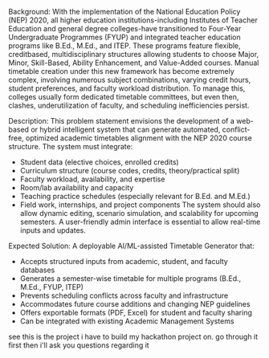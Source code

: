 
Background:
With the implementation of the National Education Policy (NEP) 2020, all higher education institutions-including Institutes of Teacher Education and general degree colleges-have transitioned to Four-Year Undergraduate Programmes (FYUP) and integrated teacher education programs like B.Ed., M.Ed., and ITEP. These programs feature flexible, creditbased, multidisciplinary structures allowing students to choose Major, Minor, Skill-Based, Ability Enhancement, and Value-Added courses. Manual timetable creation under this new framework has become extremely complex, involving numerous subject combinations, varying credit hours, student preferences, and faculty workload distribution. To manage this, colleges usually form dedicated timetable committees, but even then, clashes, underutilization of faculty, and scheduling inefficiencies persist.

Description:
This problem statement envisions the development of a web-based or hybrid intelligent system that can generate automated, conflict-free, optimized academic timetables alignment with the NEP 2020 course structure. The system must integrate:
- Student data (elective choices, enrolled credits)
- Curriculum structure (course codes, credits, theory/practical split)
- Faculty workload, availability, and expertise
- Room/lab availability and capacity
- Teaching practice schedules (especially relevant for B.Ed. and M.Ed.)
- Field work, internships, and project components
The system should also allow dynamic editing, scenario simulation, and scalability for upcoming semesters. A user-friendly admin interface is essential to allow real-time inputs and updates.

Expected Solution:
A deployable AI/ML-assisted Timetable Generator that:
- Accepts structured inputs from academic, student, and faculty databases
- Generates a semester-wise timetable for multiple programs (B.Ed., M.Ed., FYUP, ITEP)
- Prevents scheduling conflicts across faculty and infrastructure
- Accommodates future course additions and changing NEP guidelines
- Offers exportable formats (PDF, Excel) for student and faculty sharing
- Can be integrated with existing Academic Management Systems

see this is the project i have to build my hackathon project on. 
go through it first then i'll ask you questions regarding it
